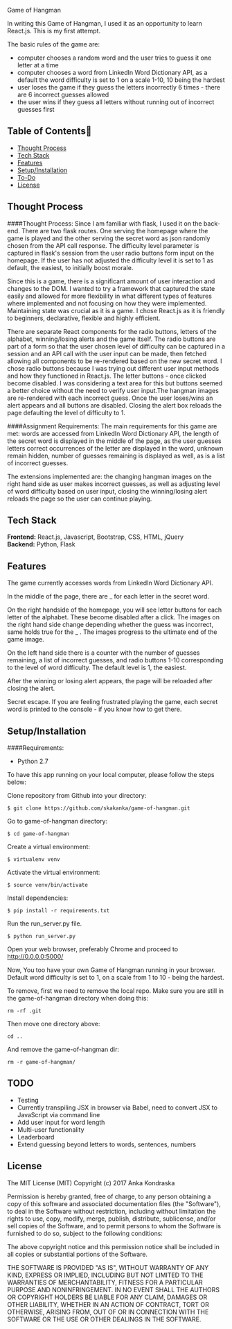 Game of Hangman

In writing this Game of Hangman, I used it as an opportunity to learn React.js.
This is my first attempt.

The basic rules of the game are:
* computer chooses a random word and the user tries to guess it one letter at a time
* computer chooses a word from LinkedIn Word Dictionary API, as a default the word difficulty is set to 1 on a scale 1-10, 10 being the hardest
* user loses the game if they guess the letters incorrectly 6 times - there are 6 incorrect guesses allowed
* the user wins if they guess all letters without running out of incorrect guesses first


## Table of Contents📖

* [Thought Process](#thought-process)
* [Tech Stack](#tech-stack)
* [Features](#features)
* [Setup/Installation](#installation)
* [To-Do](#future)
* [License](#license)

## <a name="thought-process"></a>Thought Process

####Thought Process:
Since I am familiar with flask, I used it on the back-end. There are two flask routes. One serving the homepage where the game is played and the other serving the secret word as json randomly chosen from the API call response. The difficulty level parameter is captured in flask's session from the user radio buttons form input on the homepage. If the user has not adjusted the difficulty level it is set to 1 as default, the easiest, to initially boost morale.

Since this is a game, there is a significant amount of user interaction and changes to the DOM. I wanted to try a framework that captured the state easily and allowed for more flexibility in what different types of features where implemented and not focusing on how they were implemented. Maintaining state was crucial as it is a game. I chose React.js as it is friendly to beginners, declarative, flexible and highly efficient.

There are separate React components for the radio buttons, letters of the alphabet, winning/losing alerts and the game itself. The radio buttons are part of a form so that the user chosen level of difficulty can be captured in a session and an API call with the user input can be made, then fetched allowing all components to be re-rendered based on the new secret word. I chose radio buttons because I was trying out different user input methods and how they functioned in React.js. The letter buttons - once clicked become disabled. I was considering a text area for this but buttons seemed a better choice without the need to verify user input.The hangman images are re-rendered with each incorrect guess. Once the user loses/wins an alert appears and all buttons are disabled. Closing the alert box reloads the page defaulting the level of difficulty to 1.

####Assignment Requirements:
The main requirements for this game are met: words are accessed from LinkedIn Word Dictionary API, the length of the secret word is displayed in the middle of the page, as the user guesses letters correct occurrences of the letter are displayed in the word, unknown remain hidden, number of guesses remaining is displayed as well, as is a list of incorrect guesses.

The extensions implemented are: the changing hangman images on the right hand side as user makes incorrect guesses, as well as adjusting level of word difficulty based on user input, closing the winning/losing alert reloads the page so the user can continue playing.

## <a name="tech-stack"></a>Tech Stack

__Frontend:__ React.js, Javascript, Bootstrap, CSS, HTML, jQuery <br/>
__Backend:__ Python, Flask


## <a name="features"></a>Features

The game currently accesses words from LinkedIn Word Dictionary API.

In the middle of the page, there are _ for each letter in the secret word. 

On the right handside of the homepage, you will see letter buttons for each letter of the alphabet. These become disabled after a click. The images on the right hand side change depending whether the guess was incorrect, same holds true for the _ . The images progress to the ultimate end of the game image. 

On the left hand side there is a counter with the number of guesses remaining, a list of incorrect guesses, and radio buttons 1-10 corresponding to the level of word difficulty. The default level is 1, the easiest. 

After the winning or losing alert appears, the page will be reloaded after closing the alert.

Secret escape. If you are feeling frustrated playing the game, each secret word is printed to the console - if you know how to get there.


## <a name="installation"></a>Setup/Installation

####Requirements:

- Python 2.7

To have this app running on your local computer, please follow the steps below:

Clone repository from Github into your directory:
```
$ git clone https://github.com/skakanka/game-of-hangman.git
```
Go to game-of-hangman directory:
```
$ cd game-of-hangman
```
Create a virtual environment:
```
$ virtualenv venv
```
Activate the virtual environment:
```
$ source venv/bin/activate
```
Install dependencies:
```
$ pip install -r requirements.txt
```
Run the run_server.py file.
```
$ python run_server.py
```
Open your web browser, preferably Chrome and proceed to http://0.0.0.0:5000/

Now, You too have your own Game of Hangman running in your browser.
Default word difficulty is set to 1, on a scale from 1 to 10 - being the hardest.

To remove, first we need to remove the local repo. 
Make sure you are still in the game-of-hangman directory when doing this:
```
rm -rf .git
```
Then move one directory above:
```
cd ..
```
And remove the game-of-hangman dir:
```
rm -r game-of-hangman/
```

## <a name="future"></a>TODO
* Testing
* Currently transpiling JSX in browser via Babel, need to convert JSX to JavaScript via command line
* Add user input for word length
* Multi-user functionality
* Leaderboard
* Extend guessing beyond letters to words, sentences, numbers


## <a name="license"></a>License

The MIT License (MIT)
Copyright (c) 2017 Anka Kondraska 

Permission is hereby granted, free of charge, to any person obtaining a copy of
this software and associated documentation files (the "Software"), to deal in
the Software without restriction, including without limitation the rights to
use, copy, modify, merge, publish, distribute, sublicense, and/or sell copies
of the Software, and to permit persons to whom the Software is furnished to do
so, subject to the following conditions:

The above copyright notice and this permission notice shall be included in all
copies or substantial portions of the Software.

THE SOFTWARE IS PROVIDED "AS IS", WITHOUT WARRANTY OF ANY KIND, EXPRESS OR
IMPLIED, INCLUDING BUT NOT LIMITED TO THE WARRANTIES OF MERCHANTABILITY,
FITNESS FOR A PARTICULAR PURPOSE AND NONINFRINGEMENT. IN NO EVENT SHALL THE
AUTHORS OR COPYRIGHT HOLDERS BE LIABLE FOR ANY CLAIM, DAMAGES OR OTHER
LIABILITY, WHETHER IN AN ACTION OF CONTRACT, TORT OR OTHERWISE, ARISING FROM,
OUT OF OR IN CONNECTION WITH THE SOFTWARE OR THE USE OR OTHER DEALINGS IN THE
SOFTWARE.